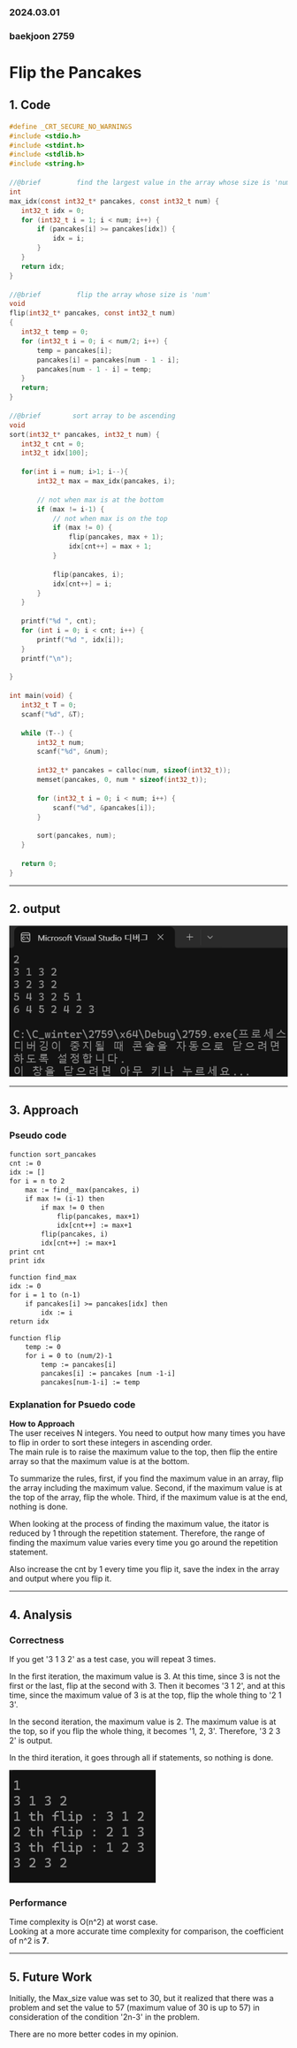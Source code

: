 ### 2024.03.01
### baekjoon 2759
# **Flip the Pancakes**

## 1. Code
 ```c
#define _CRT_SECURE_NO_WARNINGS
#include <stdio.h>
#include <stdint.h>
#include <stdlib.h>
#include <string.h>

//@brief		 find the largest value in the array whose size is 'num'
int 
max_idx(const int32_t* pancakes, const int32_t num) {
	int32_t idx = 0;
	for (int32_t i = 1; i < num; i++) {
		if (pancakes[i] >= pancakes[idx]) {
			idx = i;
		}
	}
	return idx;
}

//@brief		 flip the array whose size is 'num'
void
flip(int32_t* pancakes, const int32_t num)
{
	int32_t temp = 0;
	for (int32_t i = 0; i < num/2; i++) {
		temp = pancakes[i];
		pancakes[i] = pancakes[num - 1 - i];
		pancakes[num - 1 - i] = temp;
	}
	return;
}

//@brief		sort array to be ascending
void 
sort(int32_t* pancakes, int32_t num) {
	int32_t cnt = 0;
	int32_t idx[100];

	for(int i = num; i>1; i--){ 
		int32_t max = max_idx(pancakes, i);

		// not when max is at the bottom
		if (max != i-1) {
			// not when max is on the top
			if (max != 0) {
				flip(pancakes, max + 1);
				idx[cnt++] = max + 1;
			}

			flip(pancakes, i);
			idx[cnt++] = i;
		}
	}

	printf("%d ", cnt);
	for (int i = 0; i < cnt; i++) {
		printf("%d ", idx[i]);
	}
	printf("\n");

}

int main(void) {
	int32_t T = 0;
	scanf("%d", &T);

	while (T--) {
		int32_t num;
		scanf("%d", &num);

		int32_t* pancakes = calloc(num, sizeof(int32_t));
		memset(pancakes, 0, num * sizeof(int32_t));

		for (int32_t i = 0; i < num; i++) {
			scanf("%d", &pancakes[i]);
		}

		sort(pancakes, num);
	}

	return 0;
}
 ```

***

## 2. output
![alt text](2759.png)

***

## 3. Approach
### Pseudo code
```pseudocode
function sort_pancakes
cnt := 0
idx := []
for i = n to 2
	max := find_ max(pancakes, i)
	if max != (i-1) then
		if max != 0 then
			flip(pancakes, max+1)
			idx[cnt++] := max+1
		flip(pancakes, i)
		idx[cnt++] := max+1
print cnt
print idx
```

```pseudocode
function find_max
idx := 0
for i = 1 to (n-1)
	if pancakes[i] >= pancakes[idx] then
		idx := i
return idx
```

```pseudocode
function flip
	temp := 0
	for i = 0 to (num/2)-1
		temp := pancakes[i]
		pancakes[i] := pancakes [num -1-i]
		pancakes[num-1-i] := temp
```

### Explanation for Psuedo code
**How to Approach**   
The user receives N integers. You need to output how many times you have to flip in order to sort these integers in ascending order.   
The main rule is to raise the maximum value to the top, then flip the entire array so that the maximum value is at the bottom.

To summarize the rules, first, if you find the maximum value in an array, flip the array including the maximum value. Second, if the maximum value is at the top of the array, flip the whole. Third, if the maximum value is at the end, nothing is done.

When looking at the process of finding the maximum value, the itator is reduced by 1 through the repetition statement. Therefore, the range of finding the maximum value varies every time you go around the repetition statement.

Also increase the cnt by 1 every time you flip it, save the index in the array and output where you flip it.

***

## 4. Analysis
### Correctness 
If you get '3 1 3 2' as a test case, you will repeat 3 times.    

In the first iteration, the maximum value is 3. At this time, since 3 is not the first or the last, flip at the second with 3. Then it becomes '3 1 2', and at this time, since the maximum value of 3 is at the top, flip the whole thing to '2 1 3'.   

In the second iteration, the maximum value is 2. The maximum value is at the top, so if you flip the whole thing, it becomes '1, 2, 3'. Therefore, '3 2 3 2' is output.   

In the third iteration, it goes through all if statements, so nothing is done.

![alt text](2759_correctness.png)

### Performance
Time complexity is O(n^2) at worst case.   
Looking at a more accurate time complexity for comparison, the coefficient of n^2 is **7**.

***

## 5. Future Work
Initially, the Max_size value was set to 30, but it realized that there was a problem and set the value to 57 (maximum value of 30 is up to 57) in consideration of the condition '2n-3' in the problem.

There are no more better codes in my opinion.    
